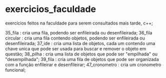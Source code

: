 # exercicios_faculdade
exercícios feitos na faculdade para serem consultados mais tarde, c++;

35_fila : cria uma fila, podendo ser enfileirada ou desenfileirada;
36_fila circular : cria uma fila contendo objetos, podendo ser enfileirada ou desenfileirada;
37_ide : cria uma lista de objetos, cada um contendo uma chave unica que pode ser usada para buscar e remover o objeto em questão;
38_pilha : cria uma lista de objetos que pode ser "empilhada" ou "desempilhada";
39_fila : cria uma fila de objetos que pode ser organizada com a função enfileirar e desenfileirar;
47_cronometro : cria um cronometro funcional;
